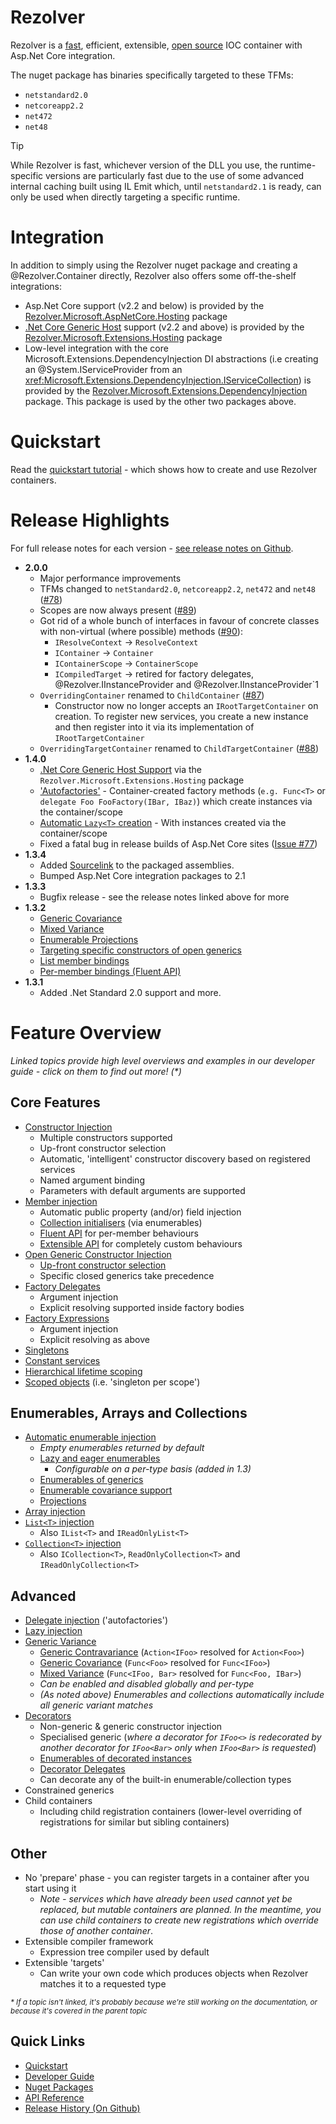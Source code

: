 # Rezolver

Rezolver is a [fast](docs/benchmarks.md), efficient, extensible, [open source](https://github.com/ZolutionSoftware/Rezolver) IOC container 
with Asp.Net Core integration.

The nuget package has binaries specifically targeted to these TFMs:

- `netstandard2.0`
- `netcoreapp2.2`
- `net472`
- `net48`

> [!TIP]
> While Rezolver is fast, whichever version of the DLL you use, the runtime-specific versions are particularly fast due to the use of some
> advanced internal caching built using IL Emit which, until `netstandard2.1` is ready, can only be used when directly targeting a specific
> runtime.

# Integration

In addition to simply using the Rezolver nuget package and creating a @Rezolver.Container directly, Rezolver also offers some off-the-shelf integrations:

- Asp.Net Core support (v2.2 and below) is provided by the [Rezolver.Microsoft.AspNetCore.Hosting](docs/nuget-packages/rezolver.microsoft.aspnetcore.hosting.md) package
- [.Net Core Generic Host]((https://docs.microsoft.com/en-us/aspnet/core/fundamentals/host/generic-host)) support (v2.2 and above) is provided by the [Rezolver.Microsoft.Extensions.Hosting](docs/nuget-packages/rezolver.microsoft.extensions.hosting.md) package
- Low-level integration with the core Microsoft.Extensions.DependencyInjection DI abstractions (i.e creating an @System.IServiceProvider from an <xref:Microsoft.Extensions.DependencyInjection.IServiceCollection>) is provided by the [Rezolver.Microsoft.Extensions.DependencyInjection](docs/nuget-packages/rezolver.microsoft.extensions.dependencyinjection.md) package.  This package is used by the other two packages above.

# Quickstart

Read the [quickstart tutorial](quickstart.md) - which shows how to create and use Rezolver containers.

# Release Highlights

For full release notes for each version - [see release notes on Github](https://github.com/ZolutionSoftware/Rezolver/releases).

- **2.0.0**
  - Major performance improvements
  - TFMs changed to `netStandard2.0`, `netcoreapp2.2`, `net472` and `net48` ([#78](https://github.com/ZolutionSoftware/Rezolver/issues/78))
  - Scopes are now always present ([#89](https://github.com/ZolutionSoftware/Rezolver/issues/89))
  - Got rid of a whole bunch of interfaces in favour of concrete classes with non-virtual (where possible) methods ([#90](https://github.com/ZolutionSoftware/Rezolver/issues/90)):
    - `IResolveContext` -> `ResolveContext`
    - `IContainer` -> `Container`
    - `IContainerScope` -> `ContainerScope`
    - `ICompiledTarget` -> retired for factory delegates, @Rezolver.IInstanceProvider and @Rezolver.IInstanceProvider`1
  - `OverridingContainer` renamed to `ChildContainer` ([#87](https://github.com/ZolutionSoftware/Rezolver/issues/87))
    - Constructor now no longer accepts an `IRootTargetContainer` on creation.  To register new services, you create a new instance and then register into it via its implementation of `IRootTargetContainer`
  - `OverridingTargetContainer` renamed to `ChildTargetContainer` ([#88](https://github.com/ZolutionSoftware/Rezolver/issues/88))
- **1.4.0**
  - [.Net Core Generic Host Support](docs/nuget-packages/rezolver.microsoft.extensions.hosting.md) via the `Rezolver.Microsoft.Extensions.Hosting` package
  - ['Autofactories'](docs/autofactories.md) -  Container-created factory methods (`e.g. Func<T>` or `delegate Foo FooFactory(IBar, IBaz)`) which create instances via the container/scope
  - [Automatic `Lazy<T>` creation](docs/lazy.md) - With instances created via the container/scope
  - Fixed a fatal bug in release builds of Asp.Net Core sites ([Issue #77](https://github.com/ZolutionSoftware/Rezolver/issues/77))
- **1.3.4**
  - Added [Sourcelink](https://github.com/dotnet/sourcelink) to the packaged assemblies.
  - Bumped Asp.Net Core integration packages to 2.1
- **1.3.3**
  - Bugfix release - see the release notes linked above for more
- **1.3.2**
  - [Generic Covariance](docs/variance/covariance.md)
  - [Mixed Variance](docs/variance/mixed.md)
  - [Enumerable Projections](docs/enumerables/projections.md)
  - [Targeting specific constructors of open generics](docs/constructor-injection/generics-manual-constructor.md)
  - [List member bindings](docs/member-injection/collections.md)
  - [Per-member bindings (Fluent API)](docs/member-injection/fluent-api.md)
- **1.3.1**  
  - Added .Net Standard 2.0 support and more.

<a name="features"></a>
# Feature Overview

_Linked topics provide high level overviews and examples in our developer guide - click on them to find out more! (*)_

## Core Features

- [Constructor Injection](docs/constructor-injection/index.md)
  - Multiple constructors supported
  - Up-front constructor selection
  - Automatic, 'intelligent' constructor discovery based on registered services
  - Named argument binding
  - Parameters with default arguments are supported
- [Member injection](docs/member-injection/index.md)
  - Automatic public property (and/or) field injection
  - [Collection initialisers](docs/member-injection/collections.md) (via enumerables)
  - [Fluent API](docs/member-injection/fluent-api.md) for per-member behaviours
  - [Extensible API](docs/member-injection/custom.md) for completely custom behaviours
- [Open Generic Constructor Injection](docs/constructor-injection/generics.md)
  - [Up-front constructor selection](docs/constructor-injection/generics-manual-constructor.md)
  - Specific closed generics take precedence
- [Factory Delegates](docs/delegates.md)
  - Argument injection
  - Explicit resolving supported inside factory bodies
- [Factory Expressions](docs/expressions.md)
  - Argument injection
  - Explicit resolving as above
- [Singletons](docs/lifetimes/singleton.md)
- [Constant services](docs/objects.md)
- [Hierarchical lifetime scoping](docs/lifetimes/container-scopes.md)
- [Scoped objects](docs/lifetimes/scoped.md) (i.e. 'singleton per scope')

## Enumerables, Arrays and Collections

- [Automatic enumerable injection](docs/enumerables.md) 
  - *Empty enumerables returned by default*
  - [Lazy and eager enumerables](docs/enumerables/lazy-vs-eager.md)
    - *Configurable on a per-type basis (added in 1.3)*
  - [Enumerables of generics](docs/enumerables/generics.md)
  - [Enumerable covariance support](docs/variance/covariance.md#enumerables)
  - [Projections](docs/enumerables/projections.md)
- [Array injection](docs/arrays-lists-collections/arrays.md)
- [`List<T>` injection](docs/arrays-lists-collections/lists.md)
  - Also `IList<T>` and `IReadOnlyList<T>`
- [`Collection<T>` injection](docs/arrays-lists-collections/collections.md)
  - Also `ICollection<T>`, `ReadOnlyCollection<T>` and `IReadOnlyCollection<T>`

## Advanced

- [Delegate injection](docs/autofactories.md) ('autofactories')
- [Lazy injection](docs/lazy.md)
- [Generic Variance](docs/variance/index.md)
  - [Generic Contravariance](docs/variance/contravariance.md) (`Action<IFoo>` resolved for `Action<Foo>`)
  - [Generic Covariance](docs/variance/covariance.md) (`Func<Foo>` resolved for `Func<IFoo>`)
  - [Mixed Variance](docs/variance/mixed.md) (`Func<IFoo, Bar>` resolved for `Func<Foo, IBar>`)
  - *Can be enabled and disabled globally and per-type*
  - *(As noted above) Enumerables and collections automatically include all generic variant matches*
- [Decorators](docs/decorators.md)
  - Non-generic & generic constructor injection
  - Specialised generic (*where a decorator for `IFoo<>` is redecorated by another decorator for `IFoo<Bar>` only when
`IFoo<Bar>` is requested*)
  - [Enumerables of decorated instances](docs/enumerables.md#decorators-and-enumerables)
  - [Decorator Delegates](docs/decorators/delegates.md)
  - Can decorate any of the built-in enumerable/collection types
- Constrained generics
- Child containers
  - Including child registration containers (lower-level overriding of registrations for similar but sibling containers)

## Other
- No 'prepare' phase - you can register targets in a container after you start using it
  - *Note - services which have already been used cannot yet be replaced, but mutable containers are planned.  In the meantime, you
can use child containers to create new registrations which override those of another container*.
- Extensible compiler framework
  - Expression tree compiler used by default
- Extensible 'targets'
  - Can write your own code which produces objects when Rezolver matches it to a requested type

_<small> * If a topic isn't linked, it's probably because we're still working on the documentation, or because it's covered in the parent topic</small>_

## Quick Links

- [Quickstart](quickstart.md)
- [Developer Guide](docs/index.md)
- [Nuget Packages](docs/nuget-packages/index.md)
- [API Reference](api/index.md)
- [Release History (On Github)](https://github.com/ZolutionSoftware/Rezolver/releases)